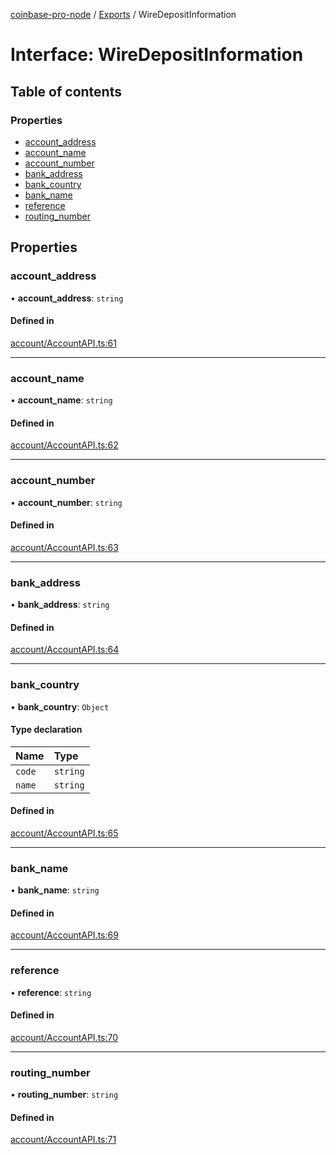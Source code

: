 [coinbase-pro-node](../README.md) / [Exports](../modules.md) / WireDepositInformation

# Interface: WireDepositInformation

## Table of contents

### Properties

- [account_address](WireDepositInformation.md#account_address)
- [account_name](WireDepositInformation.md#account_name)
- [account_number](WireDepositInformation.md#account_number)
- [bank_address](WireDepositInformation.md#bank_address)
- [bank_country](WireDepositInformation.md#bank_country)
- [bank_name](WireDepositInformation.md#bank_name)
- [reference](WireDepositInformation.md#reference)
- [routing_number](WireDepositInformation.md#routing_number)

## Properties

### account_address

• **account_address**: `string`

#### Defined in

[account/AccountAPI.ts:61](https://github.com/bennycode/coinbase-pro-node/blob/48475f6/src/account/AccountAPI.ts#L61)

---

### account_name

• **account_name**: `string`

#### Defined in

[account/AccountAPI.ts:62](https://github.com/bennycode/coinbase-pro-node/blob/48475f6/src/account/AccountAPI.ts#L62)

---

### account_number

• **account_number**: `string`

#### Defined in

[account/AccountAPI.ts:63](https://github.com/bennycode/coinbase-pro-node/blob/48475f6/src/account/AccountAPI.ts#L63)

---

### bank_address

• **bank_address**: `string`

#### Defined in

[account/AccountAPI.ts:64](https://github.com/bennycode/coinbase-pro-node/blob/48475f6/src/account/AccountAPI.ts#L64)

---

### bank_country

• **bank_country**: `Object`

#### Type declaration

| Name   | Type     |
| :----- | :------- |
| `code` | `string` |
| `name` | `string` |

#### Defined in

[account/AccountAPI.ts:65](https://github.com/bennycode/coinbase-pro-node/blob/48475f6/src/account/AccountAPI.ts#L65)

---

### bank_name

• **bank_name**: `string`

#### Defined in

[account/AccountAPI.ts:69](https://github.com/bennycode/coinbase-pro-node/blob/48475f6/src/account/AccountAPI.ts#L69)

---

### reference

• **reference**: `string`

#### Defined in

[account/AccountAPI.ts:70](https://github.com/bennycode/coinbase-pro-node/blob/48475f6/src/account/AccountAPI.ts#L70)

---

### routing_number

• **routing_number**: `string`

#### Defined in

[account/AccountAPI.ts:71](https://github.com/bennycode/coinbase-pro-node/blob/48475f6/src/account/AccountAPI.ts#L71)
